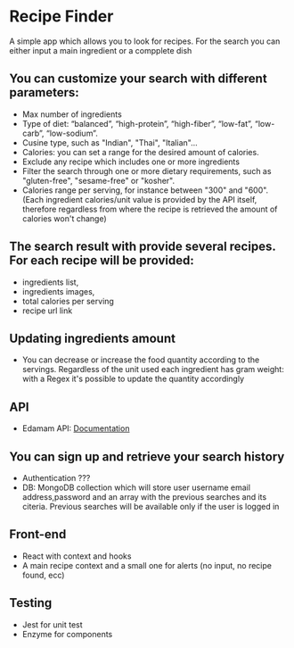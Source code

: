 # Recipe Finder

A simple app which allows you to look for recipes. For the search you can either input a main ingredient or a compplete dish

## You can customize your search with different parameters:

* Max number of ingredients
* Type of diet: “balanced”, “high-protein”, “high-fiber”, “low-fat”, “low-carb”, “low-sodium”.
* Cusine type, such as "Indian", "Thai", "Italian"...
* Calories: you can set a range for the desired amount of calories. 
* Exclude any recipe which includes one or more ingredients
* Filter the search through one or more dietary requirements, such as "gluten-free", "sesame-free" or "kosher".
* Calories range per serving, for instance between "300" and "600". (Each ingredient calories/unit value is provided by the API itself, therefore regardless from where the recipe is retrieved the amount of calories won't change)

## The search result with provide several recipes. For each recipe will be provided:
* ingredients list,
* ingredients images,
* total calories per serving
* recipe url link

## Updating ingredients amount
* You can decrease or increase the food quantity according to the servings. Regardless of the unit used each ingredient has gram weight: with a Regex it's possible to update the quantity accordingly

## API
* Edamam API:  [Documentation](https://developer.edamam.com/edamam-docs-recipe-api 'Edamam')

## You can sign up and retrieve your search history
* Authentication ???
* DB: MongoDB collection which will store user username email address,password and an array with the previous searches and its citeria. Previous searches will be available only if the user is logged in

## Front-end
* React with context and hooks
* A main recipe context and a small one for alerts (no input, no recipe found, ecc)

## Testing
* Jest for unit test
* Enzyme for components




